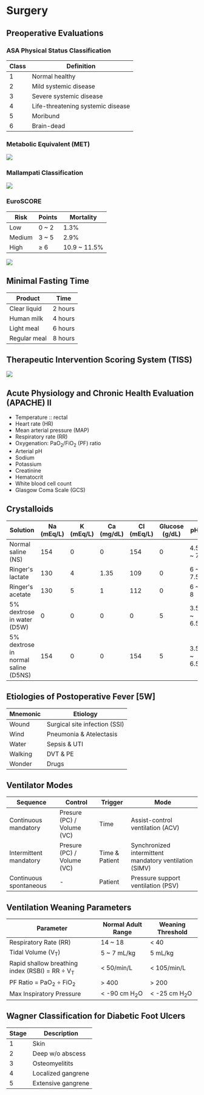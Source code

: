 # Surgery

## Preoperative Evaluations

### ASA Physical Status Classification

|Class|Definition|
|-|-|
|1|Normal healthy|
|2|Mild systemic disease|
|3|Severe systemic disease|
|4|Life-threatening systemic disease|
|5|Moribund|
|6|Brain-dead|

### Metabolic Equivalent (MET)

![](../Figures/Metabolic%20Equivalent%20(MET).jpg)

### Mallampati Classification

![](../Figures/Mallampati%20Classification.jpg)

### EuroSCORE

|Risk|Points|Mortality|
|-|-|-|
|Low|0 ~ 2|1.3%|
|Medium|3 ~ 5|2.9%|
|High|≥ 6|10.9 ~ 11.5%|

![](../Figures/EuroSCORE.png)

## Minimal Fasting Time

|Product|Time|
|-|-|
|Clear liquid|2 hours|
|Human milk|4 hours|
|Light meal|6 hours|
|Regular meal|8 hours|

## Therapeutic Intervention Scoring System (TISS)

![](../Figures/Therapeutic%20Intervention%20Scoring%20System%20(TISS).png)

## Acute Physiology and Chronic Health Evaluation (APACHE) II

- Temperature :: rectal
- Heart rate (HR)
- Mean arterial pressure (MAP)
- Respiratory rate (RR)
- Oxygenation: PaO<sub>2</sub>/FiO<sub>2</sub> (PF) ratio
- Arterial pH
- Sodium
- Potassium
- Creatinine
- Hematocrit
- White blood cell count
- Glasgow Coma Scale (GCS)

## Crystalloids

|Solution|Na (mEq/L)|K (mEq/L)|Ca (mg/dL)|Cl (mEq/L)|Glucose (g/dL)|pH|
|-|-|-|-|-|-|-|
|Normal saline (NS)|154|0|0|154|0|4.5 ~ 7|
|Ringer's lactate|130|4|1.35|109|0|6 ~ 7.5|
|Ringer's acetate|130|5|1|112|0|6 ~ 8|
|5% dextrose in water (D5W)|0|0|0|0|5|3.5 ~ 6.5|
|5% dextrose in normal saline (D5NS)|154|0|0|154|5|3.5 ~ 6.5|

## Etiologies of Postoperative Fever [5W]

|Mnemonic|Etiology|
|-|-|
|Wound|Surgical site infection (SSI)|
|Wind|Pneumonia & Atelectasis|
|Water|Sepsis & UTI|
|Walking|DVT & PE|
|Wonder|Drugs|

## Ventilator Modes

|Sequence|Control|Trigger|Mode|
|-|-|-|-|
|Continuous mandatory|Presure (PC) / Volume (VC)|Time|Assist-control ventilation (ACV)|
|Intermittent mandatory|Presure (PC) / Volume (VC)|Time & Patient|Synchronized intermittent mandatory ventilation (SIMV)|
|Continuous spontaneous|-|Patient|Pressure support ventilation (PSV)|

## Ventilation Weaning Parameters

|Parameter|Normal Adult Range|Weaning Threshold|
|-|-|-|
|Respiratory Rate (RR)|14 ~ 18|< 40|
|Tidal Volume (V<sub>T</sub>)|5 ~ 7 mL/kg|5 mL/kg|
|Rapid shallow breathing index (RSBI) = RR ÷ V<sub>T</sub>|< 50/min/L|< 105/min/L|
|PF Ratio = PaO<sub>2</sub> ÷ FiO<sub>2</sub>|> 400|> 200|
|Max Inspiratory Pressure|< -90 cm H<sub>2</sub>O|< -25 cm H<sub>2</sub>O|

## Wagner Classification for Diabetic Foot Ulcers

|Stage|Description|
|-|-|
|1|Skin|
|2|Deep w/o abscess|
|3|Osteomyelitits|
|4|Localized gangrene|
|5|Extensive gangrene|
